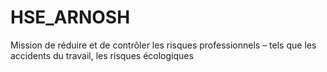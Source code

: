 # HSE_ARNOSH
Mission de réduire et de contrôler les risques professionnels – tels que les accidents du travail, les risques écologiques
